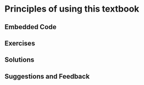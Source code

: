 # Principles of using this textbook

## Embedded Code

## Exercises

## Solutions

## Suggestions and Feedback

